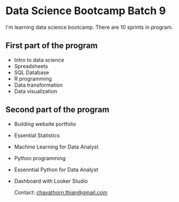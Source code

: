 # Data Science Bootcamp Batch 9

I'm learning data science bootcamp. There are 10 sprints in program.

## First part of the program

- Intro to data science
- Spreadsheets
- SQL Database
- R programming
- Data transformation
- Data visualization

## Second part of the program

- Building website portfolio
- Essential Statistics
- Machine Learning for Data Analyst
- Python programming
- Essenntial Python for Data Analyst
- Dashboard with Looker Studio

  Contact: chayathorn.thian@gmail.com
